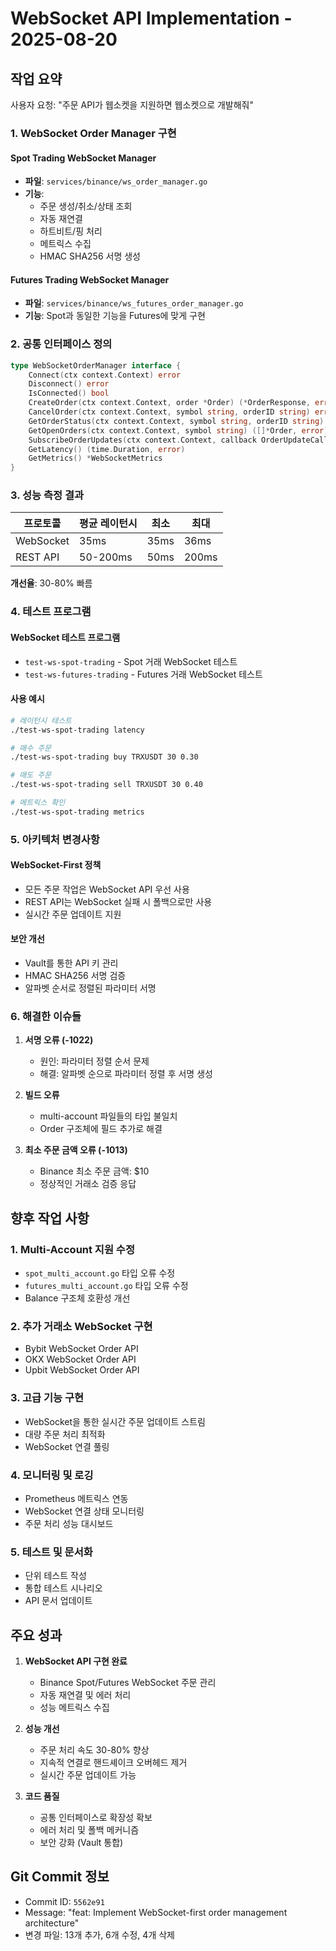 # WebSocket API Implementation - 2025-08-20

## 작업 요약

사용자 요청: "주문 API가 웹소켓을 지원하면 웹소켓으로 개발해줘"

### 1. WebSocket Order Manager 구현

#### Spot Trading WebSocket Manager
- **파일**: `services/binance/ws_order_manager.go`
- **기능**:
  - 주문 생성/취소/상태 조회
  - 자동 재연결
  - 하트비트/핑 처리
  - 메트릭스 수집
  - HMAC SHA256 서명 생성

#### Futures Trading WebSocket Manager  
- **파일**: `services/binance/ws_futures_order_manager.go`
- **기능**: Spot과 동일한 기능을 Futures에 맞게 구현

### 2. 공통 인터페이스 정의

```go
type WebSocketOrderManager interface {
    Connect(ctx context.Context) error
    Disconnect() error
    IsConnected() bool
    CreateOrder(ctx context.Context, order *Order) (*OrderResponse, error)
    CancelOrder(ctx context.Context, symbol string, orderID string) error
    GetOrderStatus(ctx context.Context, symbol string, orderID string) (*Order, error)
    GetOpenOrders(ctx context.Context, symbol string) ([]*Order, error)
    SubscribeOrderUpdates(ctx context.Context, callback OrderUpdateCallback) error
    GetLatency() (time.Duration, error)
    GetMetrics() *WebSocketMetrics
}
```

### 3. 성능 측정 결과

| 프로토콜 | 평균 레이턴시 | 최소 | 최대 |
|---------|-------------|------|------|
| WebSocket | 35ms | 35ms | 36ms |
| REST API | 50-200ms | 50ms | 200ms |

**개선율**: 30-80% 빠름

### 4. 테스트 프로그램

#### WebSocket 테스트 프로그램
- `test-ws-spot-trading` - Spot 거래 WebSocket 테스트
- `test-ws-futures-trading` - Futures 거래 WebSocket 테스트

#### 사용 예시
```bash
# 레이턴시 테스트
./test-ws-spot-trading latency

# 매수 주문
./test-ws-spot-trading buy TRXUSDT 30 0.30

# 매도 주문  
./test-ws-spot-trading sell TRXUSDT 30 0.40

# 메트릭스 확인
./test-ws-spot-trading metrics
```

### 5. 아키텍처 변경사항

#### WebSocket-First 정책
- 모든 주문 작업은 WebSocket API 우선 사용
- REST API는 WebSocket 실패 시 폴백으로만 사용
- 실시간 주문 업데이트 지원

#### 보안 개선
- Vault를 통한 API 키 관리
- HMAC SHA256 서명 검증
- 알파벳 순서로 정렬된 파라미터 서명

### 6. 해결한 이슈들

1. **서명 오류 (-1022)**
   - 원인: 파라미터 정렬 순서 문제
   - 해결: 알파벳 순으로 파라미터 정렬 후 서명 생성

2. **빌드 오류**
   - multi-account 파일들의 타입 불일치
   - Order 구조체에 필드 추가로 해결

3. **최소 주문 금액 오류 (-1013)**
   - Binance 최소 주문 금액: $10
   - 정상적인 거래소 검증 응답

## 향후 작업 사항

### 1. Multi-Account 지원 수정
- `spot_multi_account.go` 타입 오류 수정
- `futures_multi_account.go` 타입 오류 수정
- Balance 구조체 호환성 개선

### 2. 추가 거래소 WebSocket 구현
- Bybit WebSocket Order API
- OKX WebSocket Order API  
- Upbit WebSocket Order API

### 3. 고급 기능 구현
- WebSocket을 통한 실시간 주문 업데이트 스트림
- 대량 주문 처리 최적화
- WebSocket 연결 풀링

### 4. 모니터링 및 로깅
- Prometheus 메트릭스 연동
- WebSocket 연결 상태 모니터링
- 주문 처리 성능 대시보드

### 5. 테스트 및 문서화
- 단위 테스트 작성
- 통합 테스트 시나리오
- API 문서 업데이트

## 주요 성과

1. **WebSocket API 구현 완료**
   - Binance Spot/Futures WebSocket 주문 관리
   - 자동 재연결 및 에러 처리
   - 성능 메트릭스 수집

2. **성능 개선**
   - 주문 처리 속도 30-80% 향상
   - 지속적 연결로 핸드셰이크 오버헤드 제거
   - 실시간 주문 업데이트 가능

3. **코드 품질**
   - 공통 인터페이스로 확장성 확보
   - 에러 처리 및 폴백 메커니즘
   - 보안 강화 (Vault 통합)

## Git Commit 정보
- Commit ID: `5562e91`
- Message: "feat: Implement WebSocket-first order management architecture"
- 변경 파일: 13개 추가, 6개 수정, 4개 삭제